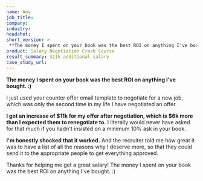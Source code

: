 ```yaml
---
name: Amy
job_title: 
company: 
industry: 
headshot: 
short_version: >
 **The money I spent on your book was the best ROI on anything I've bought. :)**
product: Salary Negotiation Crash Course
result_summary: $11k additional salary
case_study_url: 
---
```


**The money I spent on your book was the best ROI on anything I've bought. :)**

I just used your counter offer email template to negotiate for a new job, which was only the second time in my life I have negotiated an offer.

**I got an increase of $11k for my offer after negotiation, which is $6k more than I expected them to renegotiate to.** I literally would never have asked for that much if you hadn't insisted on a minimum 10% ask in your book.

**I'm honestly shocked that it worked.** And the recruiter told me how great it was to have a list of all the reasons why I deserve more, so that they could send it to the appropriate people to get everything approved.

Thanks for helping me get a great salary! The money I spent on your book was the best ROI on anything I've bought. :)
